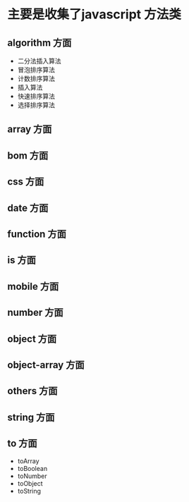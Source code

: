# 主要是收集了javascript 方法类

## algorithm 方面

- 二分法插入算法
- 冒泡排序算法
- 计数排序算法
- 插入算法
- 快速排序算法
- 选择排序算法


## array 方面

## bom 方面

## css 方面

## date 方面 

## function 方面

## is 方面

## mobile 方面

##  number 方面

## object 方面

## object-array 方面

## others 方面

## string 方面

## to 方面

- toArray
- toBoolean
- toNumber
- toObject
- toString
